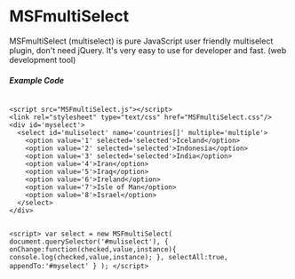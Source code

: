 # MSFmultiSelect
MSFmultiSelect (multiselect) is pure JavaScript user friendly multiselect plugin, don't need jQuery. It's very easy to use for developer and fast. (web development tool)
<h5>Example Code</h5>
<pre>
<code>
&lt;script src="MSFmultiSelect.js"&gt;&lt;/script&gt;
&lt;link rel="stylesheet" type="text/css" href="MSFmultiSelect.css"/&gt;
&lt;div id='myselect'&gt;
  &lt;select id='muliselect' name='countries[]' multiple='multiple'&gt;
    &lt;option value='1' selected='selected'&gt;Iceland&lt;/option&gt;
    &lt;option value='2' selected='selected'&gt;Indonesia&lt;/option&gt;
    &lt;option value='3' selected='selected'&gt;India&lt;/option&gt;
    &lt;option value='4'&gt;Iran&lt;/option&gt;
    &lt;option value='5'&gt;Iraq&lt;/option&gt;
    &lt;option value='6'&gt;Ireland&lt;/option&gt;
    &lt;option value='7'&gt;Isle of Man&lt;/option&gt;
    &lt;option value='8'&gt;Israel&lt;/option&gt;
  &lt;/select&gt;
&lt;/div&gt;

&lt;script&gt;
var select = new MSFmultiSelect(
 document.querySelector('#muliselect'),
 { 
  onChange:function(checked,value,instance){
   console.log(checked,value,instance); 
  },
  selectAll:true,
  appendTo:'#myselect' 
 } 
);
&lt;/script&gt;
</code>
</pre>
